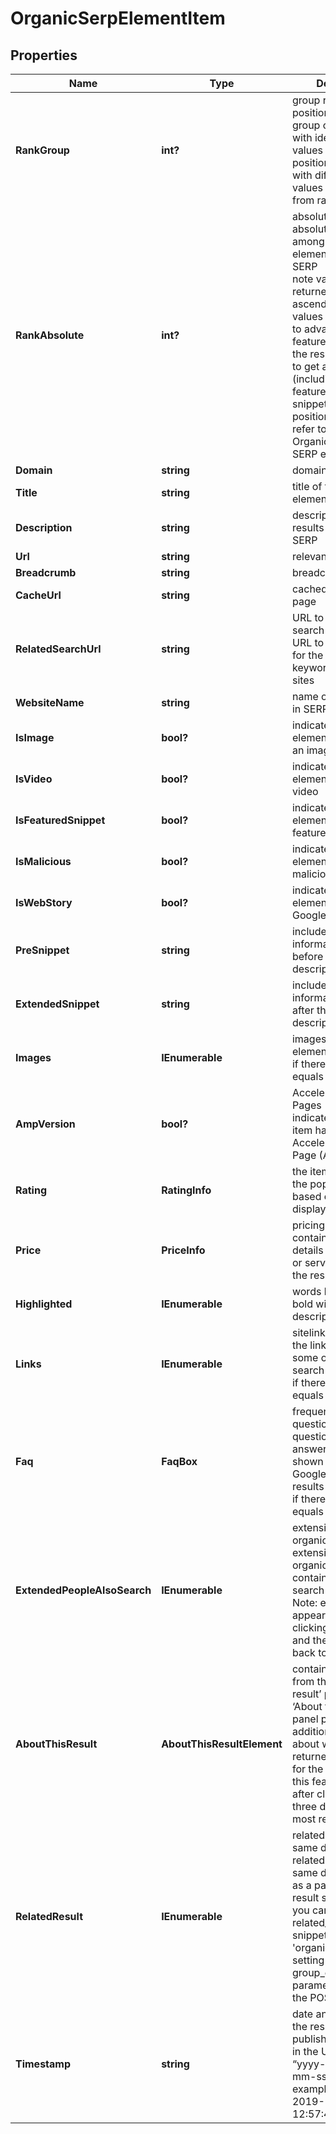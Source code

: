 # OrganicSerpElementItem


## Properties

| Name | Type | Description | Notes |
|------------ | ------------- | ------------- | -------------|
**RankGroup** | **int?** | group rank in SERP<br>position within a group of elements with identical type values<br>positions of elements with different type values are omitted from rank_group |[optional]|
**RankAbsolute** | **int?** | absolute rank in SERP<br>absolute position among all the elements found in SERP<br>note values are returned in the ascending order, with values corresponding to advanced SERP features omitted from the results;<br>to get all items (including SERP features and rich snippets) with their positions, please refer to the Google Organiс Advanced SERP endpoint |[optional]|
**Domain** | **string** | domain in SERP |[optional]|
**Title** | **string** | title of the results element in SERP |[optional]|
**Description** | **string** | description of the results element in SERP |[optional]|
**Url** | **string** | relevant URL in SERP |[optional]|
**Breadcrumb** | **string** | breadcrumb in SERP |[optional]|
**CacheUrl** | **string** | cached version of the page |[optional]|
**RelatedSearchUrl** | **string** | URL to a similar search<br>URL to a new search for the same keyword(s) on related sites |[optional]|
**WebsiteName** | **string** | name of the website in SERP |[optional]|
**IsImage** | **bool?** | indicates whether the element contains an image |[optional]|
**IsVideo** | **bool?** | indicates whether the element contains a video |[optional]|
**IsFeaturedSnippet** | **bool?** | indicates whether the element is a featured_snippet |[optional]|
**IsMalicious** | **bool?** | indicates whether the element is marked as malicious |[optional]|
**IsWebStory** | **bool?** | indicates whether the element is marked as Google web story |[optional]|
**PreSnippet** | **string** | includes additional information appended before the result description in SERP |[optional]|
**ExtendedSnippet** | **string** | includes additional information appended after the result description in SERP |[optional]|
**Images** | **IEnumerable<AiModeImagesElementInfo>** | images of the element<br>if there are none, equals null |[optional]|
**AmpVersion** | **bool?** | Accelerated Mobile Pages<br>indicates whether an item has the Accelerated Mobile Page (AMP) version |[optional]|
**Rating** | **RatingInfo** | the item’s rating <br>the popularity rate based on reviews and displayed in SERP |[optional]|
**Price** | **PriceInfo** | pricing details<br>contains the pricing details of the product or service featured in the result |[optional]|
**Highlighted** | **IEnumerable<string>** | words highlighted in bold within the results description |[optional]|
**Links** | **IEnumerable<LinkElement>** | sitelinks<br>the links shown below some of Google’s search results<br>if there are none, equals null |[optional]|
**Faq** | **FaqBox** | frequently asked questions<br>questions and answers extension shown below some of Google’s search results<br>if there are none, equals null |[optional]|
**ExtendedPeopleAlsoSearch** | **IEnumerable<string>** | extension of the organic element<br>extension of the organic result containing related search queries<br>Note: extension appears in SERP upon clicking on the result and then bouncing back to search results |[optional]|
**AboutThisResult** | **AboutThisResultElement** | contains information from the ‘About this result’ panel<br>‘About this result’ panel provides additional context about why Google returned this result for the given query;<br>this feature appears after clicking on the three dots next to most results |[optional]|
**RelatedResult** | **IEnumerable<RelatedResult>** | related result from the same domain<br>related result from the same domain appears as a part of the main result snippet;<br>you can derive the related_result snippets as 'type': 'organic' results by setting the group_organic_results parameter to false in the POST request |[optional]|
**Timestamp** | **string** | date and time when the result was published<br>in the UTC format: “yyyy-mm-dd hh-mm-ss +00:00”<br>example:<br>2019-11-15 12:57:46 +00:00 |[optional]|